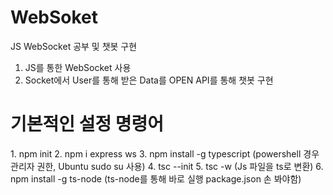 # WebSoket
JS WebSocket 공부 및 챗봇 구현

1. JS를 통한 WebSocket 사용
2. Socket에서 User를 통해 받은 Data를 OPEN API를 통해 챗봇 구현

<h1>기본적인 설정 명령어</h1>
1. npm init
2. npm i express ws
3. npm install -g typescript (powershell 경우 관리자 권한, Ubuntu sudo su 사용)
4. tsc --init
5. tsc -w (Js 파일을 ts로 변환)
6. npm install -g ts-node (ts-node를 통해 바로 실행 package.json 손 봐야함)
